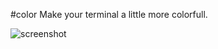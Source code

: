 #color
Make your terminal a little more colorfull.

![screenshot](/home/duck/Documents/nimProjects/color/screenshot.png) 